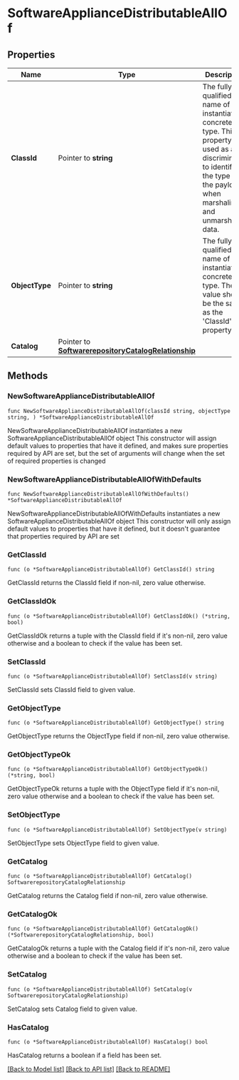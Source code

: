 # SoftwareApplianceDistributableAllOf

## Properties

Name | Type | Description | Notes
------------ | ------------- | ------------- | -------------
**ClassId** | Pointer to **string** | The fully-qualified name of the instantiated, concrete type. This property is used as a discriminator to identify the type of the payload when marshaling and unmarshaling data. | [default to "software.ApplianceDistributable"]
**ObjectType** | Pointer to **string** | The fully-qualified name of the instantiated, concrete type. The value should be the same as the &#39;ClassId&#39; property. | [default to "software.ApplianceDistributable"]
**Catalog** | Pointer to [**SoftwarerepositoryCatalogRelationship**](SoftwarerepositoryCatalogRelationship.md) |  | [optional] 

## Methods

### NewSoftwareApplianceDistributableAllOf

`func NewSoftwareApplianceDistributableAllOf(classId string, objectType string, ) *SoftwareApplianceDistributableAllOf`

NewSoftwareApplianceDistributableAllOf instantiates a new SoftwareApplianceDistributableAllOf object
This constructor will assign default values to properties that have it defined,
and makes sure properties required by API are set, but the set of arguments
will change when the set of required properties is changed

### NewSoftwareApplianceDistributableAllOfWithDefaults

`func NewSoftwareApplianceDistributableAllOfWithDefaults() *SoftwareApplianceDistributableAllOf`

NewSoftwareApplianceDistributableAllOfWithDefaults instantiates a new SoftwareApplianceDistributableAllOf object
This constructor will only assign default values to properties that have it defined,
but it doesn't guarantee that properties required by API are set

### GetClassId

`func (o *SoftwareApplianceDistributableAllOf) GetClassId() string`

GetClassId returns the ClassId field if non-nil, zero value otherwise.

### GetClassIdOk

`func (o *SoftwareApplianceDistributableAllOf) GetClassIdOk() (*string, bool)`

GetClassIdOk returns a tuple with the ClassId field if it's non-nil, zero value otherwise
and a boolean to check if the value has been set.

### SetClassId

`func (o *SoftwareApplianceDistributableAllOf) SetClassId(v string)`

SetClassId sets ClassId field to given value.


### GetObjectType

`func (o *SoftwareApplianceDistributableAllOf) GetObjectType() string`

GetObjectType returns the ObjectType field if non-nil, zero value otherwise.

### GetObjectTypeOk

`func (o *SoftwareApplianceDistributableAllOf) GetObjectTypeOk() (*string, bool)`

GetObjectTypeOk returns a tuple with the ObjectType field if it's non-nil, zero value otherwise
and a boolean to check if the value has been set.

### SetObjectType

`func (o *SoftwareApplianceDistributableAllOf) SetObjectType(v string)`

SetObjectType sets ObjectType field to given value.


### GetCatalog

`func (o *SoftwareApplianceDistributableAllOf) GetCatalog() SoftwarerepositoryCatalogRelationship`

GetCatalog returns the Catalog field if non-nil, zero value otherwise.

### GetCatalogOk

`func (o *SoftwareApplianceDistributableAllOf) GetCatalogOk() (*SoftwarerepositoryCatalogRelationship, bool)`

GetCatalogOk returns a tuple with the Catalog field if it's non-nil, zero value otherwise
and a boolean to check if the value has been set.

### SetCatalog

`func (o *SoftwareApplianceDistributableAllOf) SetCatalog(v SoftwarerepositoryCatalogRelationship)`

SetCatalog sets Catalog field to given value.

### HasCatalog

`func (o *SoftwareApplianceDistributableAllOf) HasCatalog() bool`

HasCatalog returns a boolean if a field has been set.


[[Back to Model list]](../README.md#documentation-for-models) [[Back to API list]](../README.md#documentation-for-api-endpoints) [[Back to README]](../README.md)



